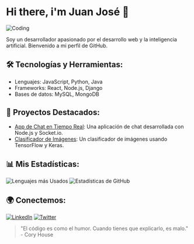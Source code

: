 # Hi there, i'm Juan José 👋

![Coding](https://mir-s3-cdn-cf.behance.net/project_modules/fs/81bb4b165684019.640b6038d133e.gif)

Soy un desarrollador apasionado por el desarrollo web y la inteligencia artificial. Bienvenido a mi perfil de GitHub.

## 🛠️ Tecnologías y Herramientas:
- Lenguajes: JavaScript, Python, Java
- Frameworks: React, Node.js, Django
- Bases de datos: MySQL, MongoDB

## 🚀 Proyectos Destacados:
- [App de Chat en Tiempo Real](https://github.com/coolcoder123/chat-app): Una aplicación de chat desarrollada con Node.js y Socket.io.
- [Clasificador de Imágenes](https://github.com/coolcoder123/image-classifier): Un clasificador de imágenes usando TensorFlow y Keras.

## 📊 Mis Estadísticas:
![Lenguajes más Usados](https://github-readme-stats.vercel.app/api/top-langs/?username=coolcoder123&layout=compact&theme=radical)
![Estadísticas de GitHub](https://github-readme-stats.vercel.app/api?username=coolcoder123&show_icons=true&theme=radical)

## 🌍 Conectemos:
[![LinkedIn](https://img.shields.io/badge/LinkedIn-blue?style=flat&logo=linkedin)](https://www.linkedin.com/in/coolcoder123/)
[![Twitter](https://img.shields.io/badge/Twitter-blue?style=flat&logo=twitter)](https://twitter.com/coolcoder123)

> "El código es como el humor. Cuando tienes que explicarlo, es malo." - Cory House

